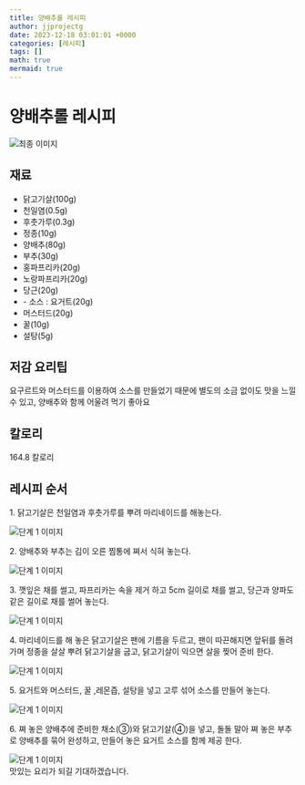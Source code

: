 ```yaml
---
title: 양배추롤 레시피
author: jjprojectg
date: 2023-12-18 03:01:01 +0000
categories: [레시피]
tags: []
math: true
mermaid: true
---
```

<meta name="og:type" content="website"/>
<meta charset="UTF-8"/>
<div class="header">
  <h1>양배추롤 레시피</h1>
</div>

<div class="container my-4">
  <div class="row">
    <div class="col-12 col-md-6">
      <div class="recipe-image">
        <img src="http://www.foodsafetykorea.go.kr/uploadimg/cook/10_00536_2.png" class="step-image" alt="최종 이미지"/>
      </div>
    </div>
    <div class="col-12 col-md-6">
      <div class="ingredients">
        <h2>재료</h2>
        <ul class="card">
          <li> 닭고기살(100g) </li>
          <li>  천일염(0.5g) </li>
          <li>  후춧가루(0.3g) </li>
          <li> 정종(10g) </li>
          <li>  양배추(80g) </li>
          <li>  부추(30g) </li>
          <li> 홍파프리카(20g) </li>
          <li>  노랑파프리카(20g) </li>
          <li>  당근(20g) </li>
          <li> - 소스 : 요거트(20g) </li>
          <li>  머스터드(20g) </li>
          <li>  꿀(10g) </li>
          <li> 설탕(5g) </li>
</ul>
      </div>
    </div>
    <div class="col-12 col-md-6">
      <div class="ingredients">
        <h2>저감 요리팁</h2>
        <div class="card"> 
          <p>
            요구르트와 머스터드를 이용하여 소스를 만들었기 때문에 별도의 소금 없이도 맛을 느낄 수 있고, 양배추와 함께 어울려 먹기 좋아요
          </p>
        </div>
      </div>
      <div class="ingredients">
        <h2>칼로리</h2>
        <div class="card"> 
          <p>
            164.8 칼로리
          </p>
        </div>
      </div>
    </div>
  </div>

  <h2 class="my-4">레시피 순서</h2>
  <div class="card recipe-card">
    <div class="card-body recipe-step">
      <p class="card-text step-description">1. 닭고기살은 천일염과 후춧가루를 뿌려
마리네이드를 해놓는다.</p>
      <img src="http://www.foodsafetykorea.go.kr/uploadimg/cook/20_00536_1.png" alt="단계 1 이미지" class="step-image"/>
    </div>
  </div>
  <div class="card recipe-card">
    <div class="card-body recipe-step">
      <p class="card-text step-description">2. 양배추와 부추는 김이 오른 찜통에
쪄서 식혀 놓는다.</p>
      <img src="http://www.foodsafetykorea.go.kr/uploadimg/cook/20_00536_2.png" alt="단계 1 이미지" class="step-image"/>
    </div>
  </div>
  <div class="card recipe-card">
    <div class="card-body recipe-step">
      <p class="card-text step-description">3. 깻잎은 채를 썰고, 파프리카는 속을 제거
하고 5cm 길이로 채를 썰고, 당근과
양파도 같은 길이로 채를 썰어 놓는다.</p>
      <img src="http://www.foodsafetykorea.go.kr/uploadimg/cook/20_00536_3.png" alt="단계 1 이미지" class="step-image"/>
    </div>
  </div>
  <div class="card recipe-card">
    <div class="card-body recipe-step">
      <p class="card-text step-description">4. 마리네이드를 해 놓은 닭고기살은 팬에
기름을 두르고, 팬이 따끈해지면 앞뒤를
돌려가며 정종을 살살 뿌려 닭고기살을
굽고, 닭고기살이 익으면 살을 찢어 준비
한다.</p>
      <img src="http://www.foodsafetykorea.go.kr/uploadimg/cook/20_00536_4.png" alt="단계 1 이미지" class="step-image"/>
    </div>
  </div>
  <div class="card recipe-card">
    <div class="card-body recipe-step">
      <p class="card-text step-description">5. 요거트와 머스터드, 꿀 ,레몬즙, 설탕을
넣고 고루 섞어 소스를 만들어 놓는다.</p>
      <img src="http://www.foodsafetykorea.go.kr/uploadimg/cook/20_00536_5.png" alt="단계 1 이미지" class="step-image"/>
    </div>
  </div>
  <div class="card recipe-card">
    <div class="card-body recipe-step">
      <p class="card-text step-description">6. 쪄 놓은 양배추에 준비한 채소(③)와
닭고기살(④)을 넣고, 돌돌 말아 쪄
놓은 부추로 양배추를 묶어 완성하고,
만들어 놓은 요거트 소스를 함께 제공
한다.</p>
      <img src="http://www.foodsafetykorea.go.kr/uploadimg/cook/20_00536_6.png" alt="단계 1 이미지" class="step-image"/>
    </div>
  </div>

</div>
맛있는 요리가 되길 기대하겠습니다.
